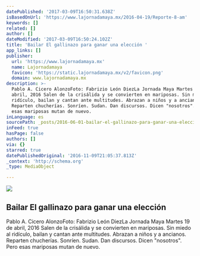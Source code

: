 ```yaml
---
datePublished: '2017-03-09T16:50:31.638Z'
isBasedOnUrl: 'https://www.lajornadamaya.mx/2016-04-19/Reporte-8-am'
keywords: []
related: []
author: []
dateModified: '2017-03-09T16:50:24.102Z'
title: 'Bailar El gallinazo para ganar una elección '
app_links: []
publisher:
  url: 'https://www.lajornadamaya.mx'
  name: Lajornadamaya
  favicon: 'https://static.lajornadamaya.mx/v2/favicon.png'
  domain: www.lajornadamaya.mx
description: >-
  Pablo A. Cicero AlonzoFoto: Fabrizio León DiezLa Jornada Maya Martes 19 de
  abril, 2016 Salen de la crisálida y se convierten en mariposas. Sin miedo al
  ridículo, bailan y cantan ante multitudes. Abrazan a niños y a ancianos.
  Reparten chucherías. Sonríen. Sudan. Dan discursos. Dicen "nosotros". Pero
  esas mariposas mutan de nuevo.
inLanguage: es
sourcePath: _posts/2016-06-01-bailar-el-gallinazo-para-ganar-una-eleccion.md
inFeed: true
hasPage: false
authors: []
via: {}
starred: true
datePublishedOriginal: '2016-11-09T21:05:37.813Z'
_context: 'http://schema.org'
_type: MediaObject

---
```

<article style=""><img src="https://s3-us-west-2.amazonaws.com/the-grid-img/p/bce1ed404ef55feeef718b607ad8463adc542131.jpg" /><h1>Bailar El gallinazo para ganar una elección </h1><p>Pablo A. Cicero AlonzoFoto: Fabrizio León DiezLa Jornada Maya Martes 19 de abril, 2016 Salen de la crisálida y se convierten en mariposas. Sin miedo al ridículo, bailan y cantan ante multitudes. Abrazan a niños y a ancianos. Reparten chucherías. Sonríen. Sudan. Dan discursos. Dicen "nosotros". Pero esas mariposas mutan de nuevo.</p></article>